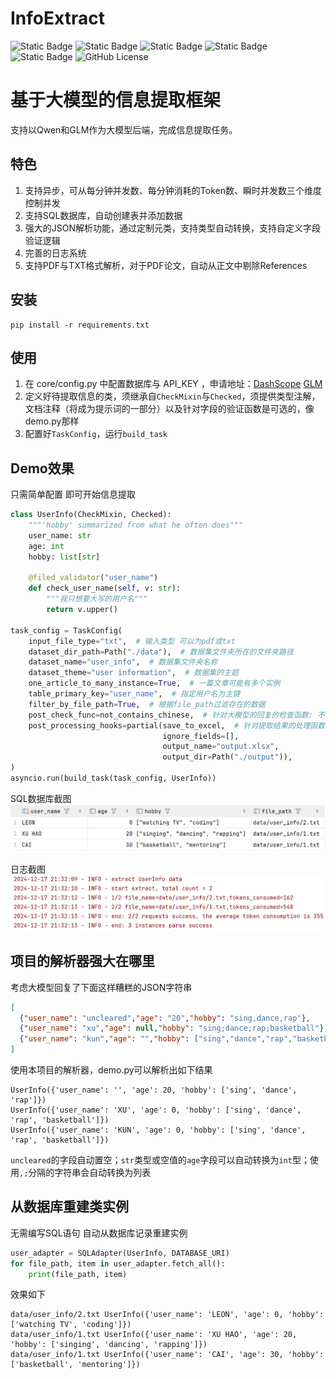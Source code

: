 # InfoExtract

![Static Badge](https://img.shields.io/badge/python-3.11-blue)
![Static Badge](https://img.shields.io/badge/sqlite-green)
![Static Badge](https://img.shields.io/badge/Qwen-blue)
![Static Badge](https://img.shields.io/badge/GLM-blue)
![Static Badge](https://img.shields.io/badge/DeepSeek-blue)
![GitHub License](https://img.shields.io/github/license/mashape/apistatus)

# 基于大模型的信息提取框架

支持以Qwen和GLM作为大模型后端，完成信息提取任务。

## 特色

1. 支持异步，可从每分钟并发数、每分钟消耗的Token数、瞬时并发数三个维度控制并发
2. 支持SQL数据库，自动创建表并添加数据
3. 强大的JSON解析功能，通过定制元类，支持类型自动转换，支持自定义字段验证逻辑
4. 完善的日志系统
5. 支持PDF与TXT格式解析，对于PDF论文，自动从正文中剔除References

## 安装
```shell
pip install -r requirements.txt
```

## 使用
1. 在 core/config.py 中配置数据库与 API_KEY ，申请地址：[DashScope](https://dashscope.aliyun.com/) [GLM](https://open.bigmodel.cn/dev/api/normal-model/glm-4)
2. 定义好待提取信息的类，须继承自`CheckMixin`与`Checked`，须提供类型注解，文档注释（将成为提示词的一部分）以及针对字段的验证函数是可选的，像demo.py那样
3. 配置好`TaskConfig`，运行`build_task`

## Demo效果
只需简单配置 即可开始信息提取
```python
class UserInfo(CheckMixin, Checked):
    """'hobby' summarized from what he often does"""
    user_name: str
    age: int
    hobby: list[str]

    @filed_validator("user_name")
    def check_user_name(self, v: str):
        """我只想要大写的用户名"""
        return v.upper()

task_config = TaskConfig(
    input_file_type="txt",  # 输入类型 可以为pdf或txt
    dataset_dir_path=Path("./data"),  # 数据集文件夹所在的文件夹路径
    dataset_name="user_info",  # 数据集文件夹名称
    dataset_theme="user information",  # 数据集的主题
    one_article_to_many_instance=True,  # 一篇文章可能有多个实例
    table_primary_key="user_name",  # 指定用户名为主键
    filter_by_file_path=True,  # 根据file_path过滤存在的数据
    post_check_func=not_contains_chinese,  # 针对大模型的回复的检查函数: 不包含中文
    post_processing_hooks=partial(save_to_excel,  # 针对提取结果的处理函数: 保存到excel
                                  ignore_fields=[],
                                  output_name="output.xlsx",
                                  output_dir=Path("./output")),
)
asyncio.run(build_task(task_config, UserInfo))
```

SQL数据库截图
![img_2.png](img_2.png)

日志截图
![img_1.png](img_1.png)

## 项目的解析器强大在哪里
考虑大模型回复了下面这样糟糕的JSON字符串
```json
[
  {"user_name": "uncleared","age": "20","hobby": "sing,dance,rap"},
  {"user_name": "xu","age": null,"hobby": "sing;dance;rap;basketball"},
  {"user_name": "kun","age": "","hobby": ["sing","dance","rap","basketball"]}
]
```
使用本项目的解析器，demo.py可以解析出如下结果
```shell
UserInfo({'user_name': '', 'age': 20, 'hobby': ['sing', 'dance', 'rap']})
UserInfo({'user_name': 'XU', 'age': 0, 'hobby': ['sing', 'dance', 'rap', 'basketball']})
UserInfo({'user_name': 'KUN', 'age': 0, 'hobby': ['sing', 'dance', 'rap', 'basketball']})
```

`uncleared`的字段自动置空；`str`类型或空值的`age`字段可以自动转换为`int`型；使用`,;`分隔的字符串会自动转换为列表

## 从数据库重建类实例
无需编写SQL语句 自动从数据库记录重建实例
```python
user_adapter = SQLAdapter(UserInfo, DATABASE_URI)
for file_path, item in user_adapter.fetch_all():
    print(file_path, item)
```
效果如下
```shell
data/user_info/2.txt UserInfo({'user_name': 'LEON', 'age': 0, 'hobby': ['watching TV', 'coding']})
data/user_info/1.txt UserInfo({'user_name': 'XU HAO', 'age': 20, 'hobby': ['singing', 'dancing', 'rapping']})
data/user_info/1.txt UserInfo({'user_name': 'CAI', 'age': 30, 'hobby': ['basketball', 'mentoring']})
```